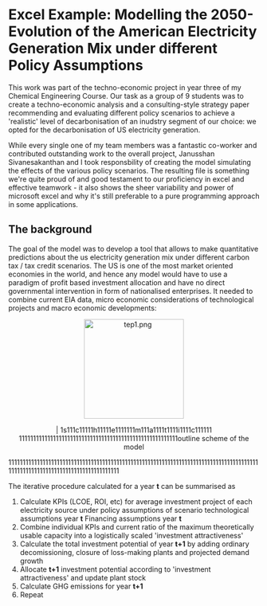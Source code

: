 # Excel Example: Modelling the 2050-Evolution of the American Electricity Generation Mix under different Policy Assumptions

This work was part of the techno-economic project in year three of my Chemical Engineering Course. Our task as a group of 9 students was to create a techno-economic analysis and a  consulting-style strategy paper recommending and evaluating different policy scenarios to achieve a 'realistic' level of decarbonisation of an inudstry segment of our choice: we opted for the decarbonisation of US electricity generation.

While every single one of my team members was a fantastic co-worker and contributed outstanding work to the overall project, Janusshan Sivanesakanthan and I took responsbility of creating the model simulating the effects of the various policy scenarios. The resulting file is something we're quite proud of and good testament to our proficiency in excel and effective teamwork - it also shows the sheer variability and power of microsoft excel and why it's still preferable to a pure programming approach in some applications.

## The background

The goal of the model was to develop a tool that allows to make quantitative predictions about the us electricity generation mix under different carbon tax / tax credit scenarios. The US is one of the most market oriented economies in the world, and hence any model would have to use a paradigm of profit based investment allocation and have no direct governmental intervention in form of nationalised enterprises. It needed to combine current EIA data, micro economic considerations of technological projects and macro economic developments: 

<p align="center">
<img src="https://imgbbb.com/images/2020/08/26/tep1.png" alt="tep1.png" border="0" width="200" height="200"/>
</p>

<p align="center">
 | 1s111c11111h11111e1111111m111a1111t1111i1111c111111 11111111111111111111111111111111111111111111111111111111outline scheme of the model
</p>1111111111111111111111111111111111111111111111111111111111111111111111111111111111111111111111111111111111111111111111111111111

The iterative procedure calculated for a year **t** can be summarised as
1. Calculate KPIs (LCOE, ROI, etc) for average investment project of each electricity source under 
    policy assumptions of scenario
    technological assumptions year **t**
    Financing assumptions year **t**
2. Combine individual KPIs and current ratio of the maximum theoretically usable capacity into a logistically scaled 'investment attractiveness'
3. Calculate the total investment potential of year **t+1** by adding ordinary decomissioning, closure of loss-making plants and projected demand growth
4. Allocate **t+1** investment potential according to 'investment attractiveness' and update plant stock
5. Calculate GHG emissions for year **t+1**
6. Repeat
